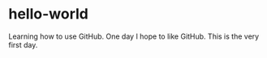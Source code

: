 # hello-world
Learning how to use GitHub.
One day I hope to like GitHub.
This is the very first day.
